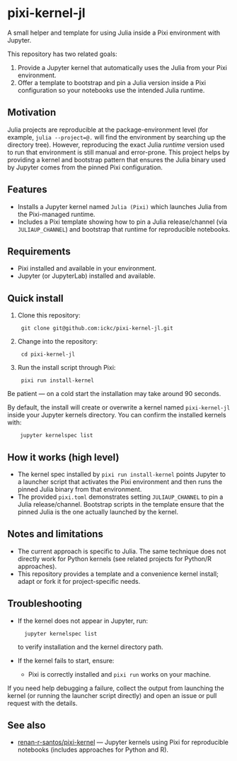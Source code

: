 # pixi-kernel-jl

A small helper and template for using Julia inside a Pixi environment with Jupyter.

This repository has two related goals:

1. Provide a Jupyter kernel that automatically uses the Julia from your Pixi environment.
2. Offer a template to bootstrap and pin a Julia version inside a Pixi configuration so your notebooks use the intended Julia runtime.

## Motivation

Julia projects are reproducible at the package-environment level (for example, `julia --project=@.` will find the environment by searching up the directory tree). However, reproducing the exact Julia *runtime* version used to run that environment is still manual and error-prone. This project helps by providing a kernel and bootstrap pattern that ensures the Julia binary used by Jupyter comes from the pinned Pixi configuration.

## Features

- Installs a Jupyter kernel named `Julia (Pixi)` which launches Julia from the Pixi-managed runtime.
- Includes a Pixi template showing how to pin a Julia release/channel (via `JULIAUP_CHANNEL`) and bootstrap that runtime for reproducible notebooks.

## Requirements

- Pixi installed and available in your environment.
- Jupyter (or JupyterLab) installed and available.

## Quick install

1. Clone this repository:

        git clone git@github.com:ickc/pixi-kernel-jl.git

2. Change into the repository:

        cd pixi-kernel-jl

3. Run the install script through Pixi:

        pixi run install-kernel

Be patient — on a cold start the installation may take around 90 seconds.

By default, the install will create or overwrite a kernel named `pixi-kernel-jl` inside your Jupyter kernels directory. You can confirm the installed kernels with:

        jupyter kernelspec list

## How it works (high level)

- The kernel spec installed by `pixi run install-kernel` points Jupyter to a launcher script that activates the Pixi environment and then runs the pinned Julia binary from that environment.
- The provided `pixi.toml` demonstrates setting `JULIAUP_CHANNEL` to pin a Julia release/channel. Bootstrap scripts in the template ensure that the pinned Julia is the one actually launched by the kernel.

## Notes and limitations

- The current approach is specific to Julia. The same technique does not directly work for Python kernels (see related projects for Python/R approaches).
- This repository provides a template and a convenience kernel install; adapt or fork it for project-specific needs.

## Troubleshooting

- If the kernel does not appear in Jupyter, run:

        jupyter kernelspec list

    to verify installation and the kernel directory path.

- If the kernel fails to start, ensure:
    - Pixi is correctly installed and `pixi run` works on your machine.

If you need help debugging a failure, collect the output from launching the kernel (or running the launcher script directly) and open an issue or pull request with the details.

## See also

- [renan-r-santos/pixi-kernel](https://github.com/renan-r-santos/pixi-kernel) — Jupyter kernels using Pixi for reproducible notebooks (includes approaches for Python and R).
